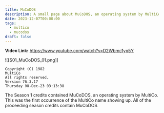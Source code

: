 ```yaml
---
title: MuCoDOS
description: A small page about MuCoDOS, an operating system by MultiCo
date: 2023-12-07T00:00:00
tags:
  - multico
  - mucodos
draft: false
---
```

**Video Link:** https://www.youtube.com/watch?v=D2Wbmc1yp5Y

![[S01_MuCoDOS_01.png]]

```
Copyright (C) 1982
MultiCo
All rights reserved.
Version 76.3.17
Thursday 08-Dec-23 03:13:38
```

The Season 1 credits contained MuCoDOS, an operating system by MultiCo. This was the first occurrence of the MultiCo name showing up. All of the proceeding season credits contain MuCoDOS.